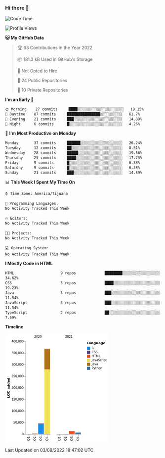 ### Hi there 👋

<!--START_SECTION:waka-->
![Code Time](http://img.shields.io/badge/Code%20Time-105%20hrs%2022%20mins-blue)

![Profile Views](http://img.shields.io/badge/Profile%20Views-0-blue)

**🐱 My GitHub Data** 

> 🏆 63 Contributions in the Year 2022
 > 
> 📦 181.3 kB Used in GitHub's Storage 
 > 
> 🚫 Not Opted to Hire
 > 
> 📜 24 Public Repositories 
 > 
> 🔑 10 Private Repositories  
 > 
**I'm an Early 🐤** 

```text
🌞 Morning    27 commits     ████░░░░░░░░░░░░░░░░░░░░░   19.15% 
🌆 Daytime    87 commits     ███████████████░░░░░░░░░░   61.7% 
🌃 Evening    21 commits     ███░░░░░░░░░░░░░░░░░░░░░░   14.89% 
🌙 Night      6 commits      █░░░░░░░░░░░░░░░░░░░░░░░░   4.26%

```
📅 **I'm Most Productive on Monday** 

```text
Monday       37 commits     ██████░░░░░░░░░░░░░░░░░░░   26.24% 
Tuesday      12 commits     ██░░░░░░░░░░░░░░░░░░░░░░░   8.51% 
Wednesday    28 commits     █████░░░░░░░░░░░░░░░░░░░░   19.86% 
Thursday     25 commits     ████░░░░░░░░░░░░░░░░░░░░░   17.73% 
Friday       9 commits      █░░░░░░░░░░░░░░░░░░░░░░░░   6.38% 
Saturday     9 commits      █░░░░░░░░░░░░░░░░░░░░░░░░   6.38% 
Sunday       21 commits     ███░░░░░░░░░░░░░░░░░░░░░░   14.89%

```


📊 **This Week I Spent My Time On** 

```text
⌚︎ Time Zone: America/Tijuana

💬 Programming Languages: 
No Activity Tracked This Week

🔥 Editors: 
No Activity Tracked This Week

🐱‍💻 Projects: 
No Activity Tracked This Week

💻 Operating System: 
No Activity Tracked This Week

```

**I Mostly Code in HTML** 

```text
HTML                     9 repos             ████████░░░░░░░░░░░░░░░░░   34.62% 
CSS                      5 repos             ████░░░░░░░░░░░░░░░░░░░░░   19.23% 
Java                     3 repos             ███░░░░░░░░░░░░░░░░░░░░░░   11.54% 
JavaScript               3 repos             ███░░░░░░░░░░░░░░░░░░░░░░   11.54% 
TypeScript               2 repos             ██░░░░░░░░░░░░░░░░░░░░░░░   7.69%

```


**Timeline**

![Chart not found](https://raw.githubusercontent.com/Aarushi-Pandey/Aarushi-Pandey/main/charts/bar_graph.png) 


 Last Updated on 03/09/2022 18:47:02 UTC
<!--END_SECTION:waka-->
